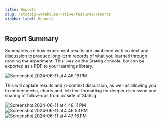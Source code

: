 ```yaml
---
title: Reports
slug: /statsig-warehouse-native/features/reports
sidebar_label: Reports
---
```


## Report Summary

Summaries are how experiment results are combined with context and discussion to produce long-term records of what you learned through running the experiment. This lives on the Statsig console, but can be exported as a PDF to your learnings library.

![Screenshot 2024-06-11 at 4 46 19 PM](https://github.com/statsig-io/docs/assets/102695539/337c3619-a91b-4837-8d02-3db3b3299ef8)

This will capture results and in-context discussion, as well as allowing you to embed media, charts,and rich text formatting for deeper discussion and sharing of follow-ups from outside of Statsig.

![Screenshot 2024-06-11 at 4 48 11 PM](https://github.com/statsig-io/docs/assets/102695539/96f9eb43-ca69-4d9f-98f4-740294b5671f)
![Screenshot 2024-06-11 at 4 46 53 PM](https://github.com/statsig-io/docs/assets/102695539/f6071323-58fe-45f0-b0a2-f532e5719ecd)
![Screenshot 2024-06-11 at 4 47 16 PM](https://github.com/statsig-io/docs/assets/102695539/5c782533-fa67-47bc-b21c-0f8ec6740489)
